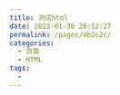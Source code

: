 ```yaml
---
title: 测试html
date: 2023-01-30 20:12:27
permalink: /pages/db2c2c/
categories:
  - 页面
  - HTML
tags:
  - 
---
```

